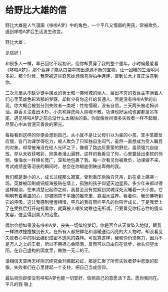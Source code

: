 # 给野比大雄的信

野比大雄是人气漫画《哆啦A梦》中的角色，一个平凡又懦弱的男孩，常被欺负，遇到哆啦A梦后生活发生改变。 

野比大雄： 

见信好！ 

和很多人一样，早已回忆不起初识，但你却贯穿了我的整个童年。小时候最爱看《哆啦A梦》，那个蓝胖子能从口袋中掏出源源不断的宝物，让一团糟的生活瞬间多彩。那个时候，我常被这些奇思妙想惊喜得拍手连连，直到长大才真正注意到你。 

二次元里从不缺少徒手屠龙的勇士和一笑倾城的丽人，层出不穷的救世主丰满着人们心里英雄色彩浓郁的梦寐，却鲜少有你这样的普通人。若是没有哆啦A梦的出现，你大概会被划分到失败者一类吧：性格懦弱，没有自信，三天两头被老妈训话。静香关注着出木杉，小夫和胖虎两人阴魂不散，功课也好运动也罢都是吊车尾，遇见哆啦A梦之前总没什么太痛快的事。你就像世间很多失败者一样不起眼，尽管心中未曾泯灭善良的荣光。 

每每看到这样的你便会想到自己。从小就不是让父母引以为豪的小孩，笨手笨脚反应慢，各门功课学得吃力，被人欺负了只知独自生闷气，虽然一直想成为受人瞩目的对象，却常被淹没在他人光环之下，像极了路边灰蒙蒙的野花，虽顽强兀自绽放，却从未收获喝彩，同类者漫山遍野。这样的我看见了你，心里蔓延出柔软的怜悯，像海水一样绵长宽广，温和地包裹了我。每一次看见你被欺负，功课做不来，考试成绩差等沮丧的瞬间时，总会在你眼底倒映出卑微的我。 

我们都是渺小的人，成长过程那么寂寞。受到重压后独自凭吊，趴在桌上痛哭一场。英雄被印刷成铜版海报贴在墙上，孤独的孩子仰望天边星辰。多少年来都过得这样黯淡，在未清楚记起你之前，我甚至没有觉察到灵魂深处沉睡着一头小兽。它明明有着英雄的心，却被圈禁于平庸的躯壳里，靠泪水滋养。看着你，我仿佛听到它的呼吸。这让我感到惺惺相惜，平凡的我有同样平凡的你陪伴成长。于是我爱上了在受挫后打开电视看你，就算被人嘲笑幼稚也无所谓。只要看见你标志性的傻瓜笑容，便会得到莫大的治愈。 

偶尔会想如果没有哆啦A梦，丧失一切缤纷梦幻，你是否会从天堂坠入地狱，跟我一样跌跌撞撞挨到长大。在所有人都把鲜花和温暖送给闪亮的大人物时，却没看见失败者心中的阴云编织成密不透风的森林。可就算这样，我和你仍须努力，因为不是万人之上的王者，所以不用担心会陨落，反而可以自由自在信步，抬头仰望太阳。在自己虚构的国度里，做独一无二的王。 

请相信天空再怎样阴沉终究会升腾起彩虹，那是汇聚了所有失败者梦中悲歌的影像。失败者们在心里建起一个支柱，把自己当成信仰。 

最后祝你即使没有哆啦A梦也能一切安好，依照自己的意愿活下去。愿你我同在。平凡的我 敬上